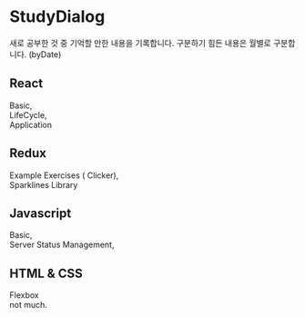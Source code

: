 StudyDialog
==============

새로 공부한 것 중 기억할 만한 내용을 기록합니다.
구분하기 힘든 내용은 월별로 구분합니다. (byDate)


React
-------------------

Basic, </br>
LifeCycle, </br>
Application

Redux
-------------------

Example Exercises ( Clicker), </br>
Sparklines Library

Javascript
-------------------

Basic, </br>
Server Status Management,

HTML & CSS
-------------------

Flexbox </br>
not much.
